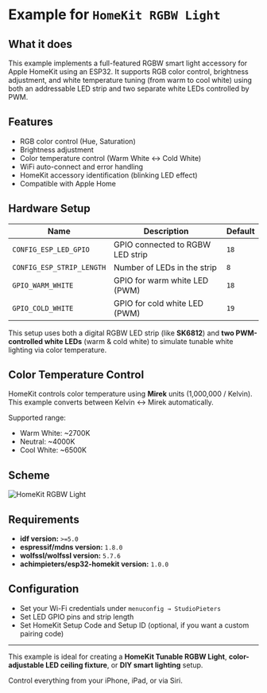 # Example for `HomeKit RGBW Light`

## What it does

This example implements a full-featured RGBW smart light accessory for Apple HomeKit using an ESP32. It supports RGB color control, brightness adjustment, and white temperature tuning (from warm to cool white) using both an addressable LED strip and two separate white LEDs controlled by PWM.

## Features

- RGB color control (Hue, Saturation)
- Brightness adjustment
- Color temperature control (Warm White ↔ Cold White)
- WiFi auto-connect and error handling
- HomeKit accessory identification (blinking LED effect)
- Compatible with Apple Home

## Hardware Setup

| Name                     | Description                        | Default |
|--------------------------|------------------------------------|---------|
| `CONFIG_ESP_LED_GPIO`    | GPIO connected to RGBW LED strip   | `18`    |
| `CONFIG_ESP_STRIP_LENGTH`| Number of LEDs in the strip        | `8`     |
| `GPIO_WARM_WHITE`        | GPIO for warm white LED (PWM)      | `18`    |
| `GPIO_COLD_WHITE`        | GPIO for cold white LED (PWM)      | `19`    |

This setup uses both a digital RGBW LED strip (like **SK6812**) and **two PWM-controlled white LEDs** (warm & cold white) to simulate tunable white lighting via color temperature.

## Color Temperature Control

HomeKit controls color temperature using **Mirek** units (1,000,000 / Kelvin). This example converts between Kelvin ↔ Mirek automatically.

Supported range:

- Warm White: ~2700K
- Neutral: ~4000K
- Cool White: ~6500K

## Scheme

![HomeKit RGBW Light](https://www.studiopieters.nl/wp-content/uploads/2025/03/homekit_rgbw_light_temp.png)

## Requirements

- **idf version:** `>=5.0`
- **espressif/mdns version:** `1.8.0`
- **wolfssl/wolfssl version:** `5.7.6`
- **achimpieters/esp32-homekit version:** `1.0.0`

## Configuration

- Set your Wi-Fi credentials under `menuconfig → StudioPieters`
- Set LED GPIO pins and strip length
- Set HomeKit Setup Code and Setup ID (optional, if you want a custom pairing code)

---

This example is ideal for creating a **HomeKit Tunable RGBW Light**, **color-adjustable LED ceiling fixture**, or **DIY smart lighting** setup.

Control everything from your iPhone, iPad, or via Siri.
